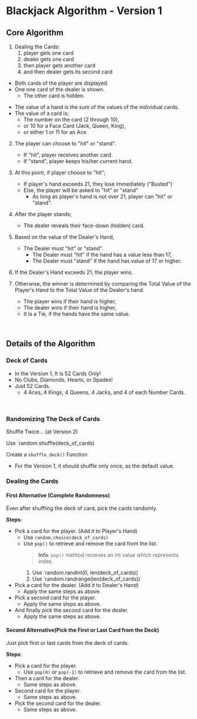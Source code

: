 # Blackjack Algorithm - Version 1

## Core Algorithm

1. Dealing the Cards:
    1. player gets one card
    2. dealer gets one card
    3. then player gets another card
    4. and then dealer gets its second card

- Both cards of the player are displayed.
- One one card of the dealer is shown.
    - The other card is hidden.

* The value of a hand is the sum of the values of the individual cards.
* The value of a card is: 
    * The number on the card (2 through 10),
    * or 10 for a Face Card (Jack, Queen, King),
    * or either 1 or 11 for an Ace

2. The player can choose to "hit" or "stand".
    * If "hit", player receives another card.
    * If "stand", player keeps his/her current hand.

3. At this point, if player choose to "hit";
    * If player's hand exceeds 21, they lose immediately ("Busted")
    * Else, the player will be asked to "hit" or "stand"
        * As long as player's hand is not over 21, player can "hit" or "stand".

4. After the player stands;
    * The dealer reveals their face-down (hidden) card.

5. Based on the value of the Dealer's Hand,
    * The Dealer must "hit" or "stand".
        * The Dealer must "hit" if the hand has a value less than 17,
        * The Dealer must "stand" if the hand has value of 17 or higher.

6. If the Dealer's Hand exceeds 21, the player wins.
7. Otherwise, the winner is determined by comparing the Total Value of the Player's Hand  to the Total Value of the Dealer's hand.
    * The player wins if their hand is higher,
    * The dealer wins if their hand is higher,
    * It is a Tie, if the hands have the same value.

<br>

## Details of the Algorithm

### Deck of Cards

* In the Version 1, It is 52 Cards Only!
* No Clubs, Diamonds, Hearts, or Spades!
* Just 52 Cards.
    * 4 Aces, 4 Kings, 4 Queens, 4 Jacks, and 4 of each Number Cards.

<br>

### Randomizing The Deck of Cards

Shuffle Twice... (at Version 2)

Use `random.shuffle(deck_of_cards)

Create a `shuffle_deck()` Function
- For the Version 1, it should shuffle only once, as the default value.

### Dealing the Cards

#### First Alternative (Complete Randomness)

Even after shuffling the deck of card, pick the cards randomly.

**Steps**:
- Pick a card for the player. (Add it to Player's Hand)
    - Use `random.choice(deck_of_cards)`
    - Use `pop()` to retrieve and remove the card from the list.
        > **Info**: `pop()` mehtod receives an int value which represents index.
        1. Use `random.randint(0, len(deck_of_cards))
        2. Use `random.randrange(len(deck_of_cards))
- Pick a card for the dealer. (Add it to Dealer's Hand)
    - Apply the same steps as above.
- Pick a second card for the player.
    - Apply the same steps as above.
- And finally pick the second card for the dealer.
    - Apply the same steps as above.

#### Second Alternative(Pick the First or Last Card from the Deck)

Just pick first or last cards from the deck of cards.

**Steps**:
- Pick a card for the player.
    - Use `pop(0)` or `pop(-1)` to retrieve and remove the card from the list.
- Then a card for the dealer.
    - Same steps as above.
- Second card for the player.
    - Same steps as above.
- Pick the second card for the dealer.
    - Same steps as above.
